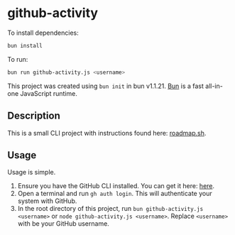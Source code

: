 # github-activity

To install dependencies:

```bash
bun install
```

To run:

```bash
bun run github-activity.js <username>
```

This project was created using `bun init` in bun v1.1.21. [Bun](https://bun.sh) is a fast all-in-one JavaScript runtime.

## Description

This is a small CLI project with instructions found here: [roadmap.sh](https://roadmap.sh/projects/github-user-activity).

## Usage

Usage is simple.

1. Ensure you have the GitHub CLI installed. You can get it here: [here](https://github.com/cli/cli).
2. Open a terminal and run `gh auth login`. This will authenticate your system with GitHub.
3. In the root directory of this project, run `bun github-activity.js <username>` or `node github-activity.js <username>`. Replace `<username>` with be your GitHub username.
